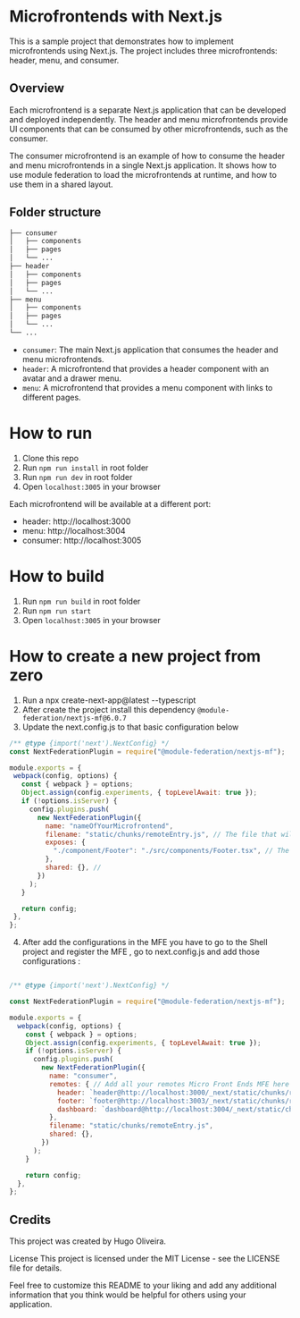 # Microfrontends with Next.js

This is a sample project that demonstrates how to implement microfrontends using Next.js. The project includes three microfrontends: header, menu, and consumer.

## Overview

Each microfrontend is a separate Next.js application that can be developed and deployed independently. The header and menu microfrontends provide UI components that can be consumed by other microfrontends, such as the consumer.

The consumer microfrontend is an example of how to consume the header and menu microfrontends in a single Next.js application. It shows how to use module federation to load the microfrontends at runtime, and how to use them in a shared layout.

## Folder structure
```css
├── consumer
│   ├── components
│   ├── pages
│   └── ...
├── header
│   ├── components
│   ├── pages
│   └── ...
├── menu
│   ├── components
│   ├── pages
│   └── ...
└── ...

```
* `consumer`: The main Next.js application that consumes the header and menu microfrontends.
* `header`: A microfrontend that provides a header component with an avatar and a drawer menu.
* `menu`: A microfrontend that provides a menu component with links to different pages.


# How to run

1. Clone this repo
2. Run `npm run install` in root folder
3. Run `npm run dev` in root folder
4. Open `localhost:3005` in your browser

Each microfrontend will be available at a different port:

* header: http://localhost:3000
* menu: http://localhost:3004
* consumer: http://localhost:3005
# How to build

1. Run `npm run build` in root folder
2. Run `npm run start`
3. Open `localhost:3005` in your browser

# How to create a new project from zero 
1. Run a npx create-next-app@latest --typescript 
2. After create  the project install this dependency `@module-federation/nextjs-mf@6.0.7`
3. Update the next.config.js to that basic configuration below
   
 ```javascript
/** @type {import('next').NextConfig} */
const NextFederationPlugin = require("@module-federation/nextjs-mf");

module.exports = {
  webpack(config, options) {
    const { webpack } = options;
    Object.assign(config.experiments, { topLevelAwait: true });
    if (!options.isServer) {
      config.plugins.push(
        new NextFederationPlugin({
          name: "nameOfYourMicrofrontend",
          filename: "static/chunks/remoteEntry.js", // The file that will be consumed by the shell to render files
          exposes: {
            "./component/Footer": "./src/components/Footer.tsx", // The component or what you want to expose 
          },
          shared: {}, // 
        })
      );
    }

    return config;
  },
};

```

4. After add the configurations in the MFE you have to go to the Shell project and register the MFE , go to next.config.js and add those configurations :

```javascript

/** @type {import('next').NextConfig} */

const NextFederationPlugin = require("@module-federation/nextjs-mf");

module.exports = {
  webpack(config, options) {
    const { webpack } = options;
    Object.assign(config.experiments, { topLevelAwait: true });
    if (!options.isServer) {
      config.plugins.push(
        new NextFederationPlugin({
          name: "consumer",
          remotes: { // Add all your remotes Micro Front Ends MFE here
            header: `header@http://localhost:3000/_next/static/chunks/remoteEntry.js`, // This config in production must be replace to add the basic url http://localhost:3000/
            footer: `footer@http://localhost:3003/_next/static/chunks/remoteEntry.js`,
            dashboard: `dashboard@http://localhost:3004/_next/static/chunks/remoteEntry.js`
          },
          filename: "static/chunks/remoteEntry.js",
          shared: {},
        })
      );
    }

    return config;
  },
};

```

## Credits
This project was created by Hugo Oliveira.


License 
This project is licensed under the MIT License - see the LICENSE file for details.

Feel free to customize this README to your liking and add any additional information that you think would be helpful for others using your application.
